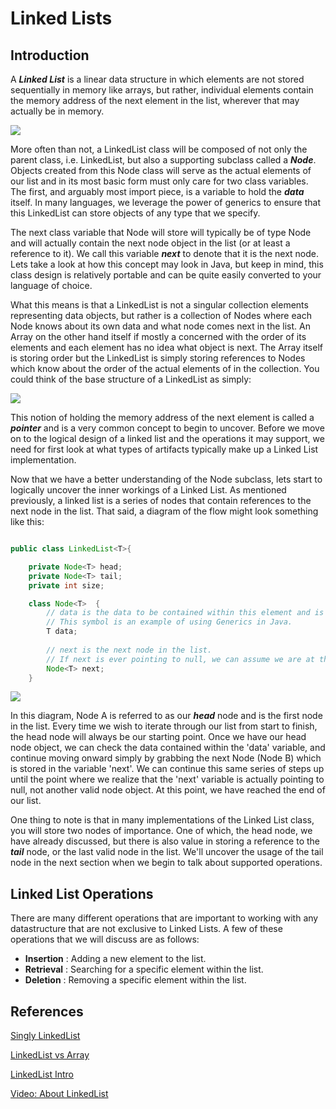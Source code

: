 # Linked Lists

## Introduction

A **_Linked List_** is a linear data structure in which elements are not stored sequentially in memory like arrays, but rather, individual elements contain the memory address of the next element in the list, wherever that may actually be in memory. 

<img src="https://revature-curriculum.s3.amazonaws.com/primers/primers-foundations/linked-list.png"/>

More often than not, a LinkedList class will be composed of not only the parent class, i.e. LinkedList, but also a supporting subclass called a **_Node_**. Objects created from this Node class will serve as the actual elements of our list and in its most basic form must only care for two class variables. The first, and arguably most import piece, is a variable to hold the **_data_** itself. In many languages, we leverage the power of generics to ensure that this LinkedList can store objects of any type that we specify. 

The next class variable that Node will store will typically be of type Node and will actually contain the next node object in the list (or at least a reference to it). We call this variable **_next_** to denote that it is the next node. Lets take a look at how this concept may look in Java, but keep in mind, this class design is relatively portable and can be quite easily converted to your language of choice.

What this means is that a LinkedList is not a singular collection elements representing data objects, but rather is a collection of Nodes where each Node knows about its own data and what node comes next in the list. An Array on the other hand itself if mostly a concerned with the order of its elements and each element has no idea what object is next. The Array itself is storing order but the LinkedList is simply storing references to Nodes which know about the order of the actual elements of in the collection. You could think of the base structure of a LinkedList as simply:

<img src="https://revature-curriculum.s3.amazonaws.com/primers/primers-foundations/node.png" />

This notion of holding the memory address of the next element is called a **_pointer_** and is a very common concept to begin to uncover. Before we move on to the logical design of a linked list and the operations it may support, we need for first look at what types of artifacts typically make up a Linked List implementation.

Now that we have a better understanding of the Node subclass, lets start to logically uncover the inner workings of a Linked List. As mentioned previously, a linked list is a series of nodes that contain references to the next node in the list. That said, a diagram of the flow might look something like this:

```java

public class LinkedList<T>{

    private Node<T> head;
    private Node<T> tail;
    private int size;

    class Node<T>  {
        // data is the data to be contained within this element and is of type T. 
        // This symbol is an example of using Generics in Java.
        T data;
    
        // next is the next node in the list. 
        // If next is ever pointing to null, we can assume we are at the end of the list.
        Node<T> next;
    }
```

<img src="https://revature-curriculum.s3.amazonaws.com/primers/primers-foundations/linked-list.png"/>

In this diagram, Node A is referred to as our **_head_** node and is the first node in the list. Every time we wish to iterate through our list from start to finish, the head node will always be our starting point. Once we have our head node object, we can check the data contained within the 'data' variable, and continue moving onward simply by grabbing the next Node (Node B) which is stored in the variable 'next'. We can continue this same series of steps up until the point where we realize that the 'next' variable is actually pointing to null, not another valid node object. At this point, we have reached the end of our list.

One thing to note is that in many implementations of the Linked List class, you will store two nodes of importance. One of which, the head node, we have already discussed, but there is also value in storing a reference to the **_tail_** node, or the last valid node in the list. We'll uncover the usage of the tail node in the next section when we begin to talk about supported operations.

## Linked List Operations

There are many different operations that are important to working with any datastructure that are not exclusive to Linked Lists. A few of these operations that we will discuss are as follows:

- **Insertion** : Adding a new element to the list.
- **Retrieval** : Searching for a specific element within the list.
- **Deletion** : Removing a specific element within the list.

## References

[Singly LinkedList]([examples/java/linked-list.java](https://www.geeksforgeeks.org/data-structures/linked-list/#singlyLinkedList))

[LinkedList vs Array](https://www.geeksforgeeks.org/linked-list-vs-array/)

[LinkedList Intro](https://www.geeksforgeeks.org/linked-list-set-1-introduction/)

[Video: About LinkedList](https://www.youtube.com/watch?v=njTh_OwMljA)